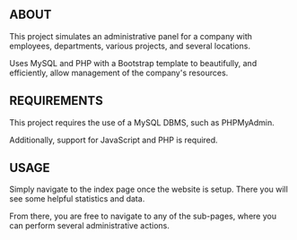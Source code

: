 ## ABOUT

This project simulates an administrative panel for a company with employees, departments, various projects, and several locations.

Uses MySQL and PHP with a Bootstrap template to beautifully, and efficiently, allow management of the company's resources.

## REQUIREMENTS

This project requires the use of a MySQL DBMS, such as PHPMyAdmin.

Additionally, support for JavaScript and PHP is required.

## USAGE

Simply navigate to the index page once the website is setup. There you will see some helpful statistics and data.

From there, you are free to navigate to any of the sub-pages, where you can perform several administrative actions.